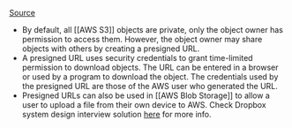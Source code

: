 [Source](https://docs.aws.amazon.com/AmazonS3/latest/userguide/ShareObjectPreSignedURL.html)

- By default, all [[AWS S3]] objects are private, only the object owner has permission to access them. However, the object owner may share objects with others by creating a presigned URL. 
- A presigned URL uses security credentials to grant time-limited permission to download objects. The URL can be entered in a browser or used by a program to download the object. The credentials used by the presigned URL are those of the AWS user who generated the URL.
- Presigned URLs can also be used in [[AWS Blob Storage]] to allow a user to upload a file from their own device to AWS. Check Dropbox system design interview solution [here](https://www.hellointerview.com/learn/system-design/answer-keys/dropbox) for more info.
